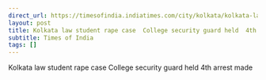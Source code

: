 ```yaml
---
direct_url: https://timesofindia.indiatimes.com/city/kolkata/kolkata-law-student-gang-rape-college-security-guard-held-4th-arrest-in-case/articleshow/122125281.cms
layout: post
title: Kolkata law student rape case  College security guard held  4th arrest made
subtitle: Times of India
tags: []
---
```


Kolkata law student rape case  College security guard held  4th arrest made
